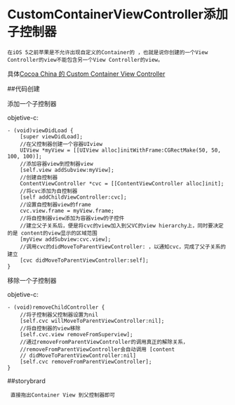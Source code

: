 # CustomContainerViewController添加子控制器

<!-- create time: 2014-11-13 19:34:50  -->
    在iOS 5之前苹果是不允许出现自定义的Container的 ，也就是说你创建的一个View Controller的view不能包含另一个View Controller的view。

具体[Cocoa China 的 Custom Container View Controller](http://www.cocoachina.com/industry/20140523/8528.html)

##代码创建

添加一个子控制器

objetive-c:

    - (void)viewDidLoad {
        [super viewDidLoad];
        //在父控制器创建一个容器UIview
        UIView *myView = [[UIView alloc]initWithFrame:CGRectMake(50, 50, 100, 100)];
        //添加容器view到控制器view
        [self.view addSubview:myView];
        //创建自控制器
        ContentViewController *cvc = [[ContentViewController alloc]init];
        //将cvc添加为自控制器
        [self addChildViewController:cvc];
        //设置自控制器view的frame
        cvc.view.frame = myView.frame;
        //将自控制器view添加为容器view的子控件
        //建立父子关系后，便是将cvc的view加入到父VC的view hierarchy上，同时要决定的是 content的view显示的区域范围
        [myView addSubview:cvc.view];
        //调用cvc的didMoveToParentViewController: ，以通知cvc，完成了父子关系的建立
        [cvc didMoveToParentViewController:self];
    }


移除一个子控制器

objetive-c:

    
    - (void)removeChildController {
        //将子控制器父控制器设置为nil
        [self.cvc willMoveToParentViewController:nil];
        //将自控制器的view移除
        [self.cvc.view removeFromSuperview];
        //通过removeFromParentViewController的调用真正的解除关系，
        //removeFromParentViewController会自动调用 [content 
        // didMoveToParentViewController:nil]
        [self.cvc removeFromParentViewController];
    }


##storybrard

     直接拖出Container View 到父控制器即可
